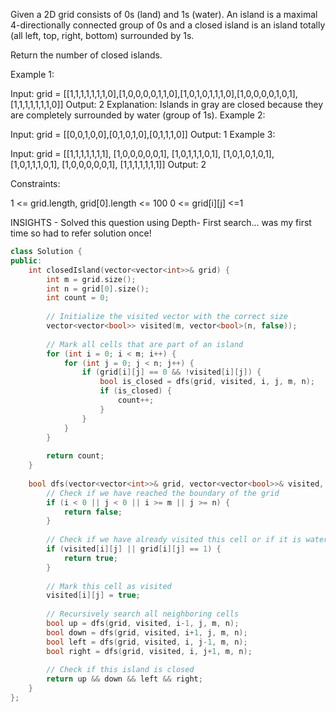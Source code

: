 Given a 2D grid consists of 0s (land) and 1s (water).  An island is a maximal 4-directionally connected group of 0s and a closed island is an island totally (all left, top, right, bottom) surrounded by 1s.

Return the number of closed islands.

 

Example 1:



Input: grid = [[1,1,1,1,1,1,1,0],[1,0,0,0,0,1,1,0],[1,0,1,0,1,1,1,0],[1,0,0,0,0,1,0,1],[1,1,1,1,1,1,1,0]]
Output: 2
Explanation: 
Islands in gray are closed because they are completely surrounded by water (group of 1s).
Example 2:



Input: grid = [[0,0,1,0,0],[0,1,0,1,0],[0,1,1,1,0]]
Output: 1
Example 3:

Input: grid = [[1,1,1,1,1,1,1],
               [1,0,0,0,0,0,1],
               [1,0,1,1,1,0,1],
               [1,0,1,0,1,0,1],
               [1,0,1,1,1,0,1],
               [1,0,0,0,0,0,1],
               [1,1,1,1,1,1,1]]
Output: 2
 

Constraints:

1 <= grid.length, grid[0].length <= 100
0 <= grid[i][j] <=1

INSIGHTS - Solved this question using Depth- First search... was my first time so had to refer solution once!

```cpp
class Solution {
public:
    int closedIsland(vector<vector<int>>& grid) {
        int m = grid.size();
        int n = grid[0].size();
        int count = 0;
        
        // Initialize the visited vector with the correct size
        vector<vector<bool>> visited(m, vector<bool>(n, false));
        
        // Mark all cells that are part of an island
        for (int i = 0; i < m; i++) {
            for (int j = 0; j < n; j++) {
                if (grid[i][j] == 0 && !visited[i][j]) {
                    bool is_closed = dfs(grid, visited, i, j, m, n);
                    if (is_closed) {
                        count++;
                    }
                }
            }
        }
        
        return count;
    }
    
    bool dfs(vector<vector<int>>& grid, vector<vector<bool>>& visited, int i, int j, int m, int n) {
        // Check if we have reached the boundary of the grid
        if (i < 0 || j < 0 || i >= m || j >= n) {
            return false;
        }
        
        // Check if we have already visited this cell or if it is water
        if (visited[i][j] || grid[i][j] == 1) {
            return true;
        }
        
        // Mark this cell as visited
        visited[i][j] = true;
        
        // Recursively search all neighboring cells
        bool up = dfs(grid, visited, i-1, j, m, n);
        bool down = dfs(grid, visited, i+1, j, m, n);
        bool left = dfs(grid, visited, i, j-1, m, n);
        bool right = dfs(grid, visited, i, j+1, m, n);
        
        // Check if this island is closed
        return up && down && left && right;
    }
};
```
